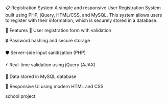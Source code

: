 📋 Registration System
A simple and responsive User Registration System built using PHP, jQuery, HTML/CSS, and MySQL. This system allows users to register with their information, which is securely stored in a database.

🚀 Features
🧾 User registration form with validation

🔒 Password hashing and secure storage

🛡️ Server-side input sanitization (PHP)

⚡ Real-time validation using jQuery (AJAX)

💾 Data stored in MySQL database

🎨 Responsive UI using modern HTML and CSS
  

school project 